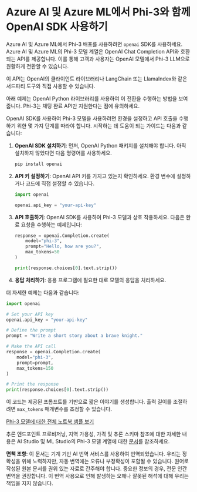 # Azure AI 및 Azure ML에서 Phi-3와 함께 OpenAI SDK 사용하기

Azure AI 및 Azure ML에서 Phi-3 배포를 사용하려면 `openai` SDK를 사용하세요. Azure AI 및 Azure ML의 Phi-3 모델 계열은 OpenAI Chat Completion API와 호환되는 API를 제공합니다. 이를 통해 고객과 사용자는 OpenAI 모델에서 Phi-3 LLM으로 원활하게 전환할 수 있습니다.

이 API는 OpenAI의 클라이언트 라이브러리나 LangChain 또는 LlamaIndex와 같은 서드파티 도구와 직접 사용할 수 있습니다.

아래 예제는 OpenAI Python 라이브러리를 사용하여 이 전환을 수행하는 방법을 보여줍니다. Phi-3는 채팅 완료 API만 지원한다는 점에 유의하세요.

OpenAI SDK를 사용하여 Phi-3 모델을 사용하려면 환경을 설정하고 API 호출을 수행하기 위한 몇 가지 단계를 따라야 합니다. 시작하는 데 도움이 되는 가이드는 다음과 같습니다:

1. **OpenAI SDK 설치하기**: 먼저, OpenAI Python 패키지를 설치해야 합니다. 아직 설치하지 않았다면 다음 명령어를 사용하세요.
   ```bash
   pip install openai
   ```

2. **API 키 설정하기**: OpenAI API 키를 가지고 있는지 확인하세요. 환경 변수에 설정하거나 코드에 직접 설정할 수 있습니다.
   ```python
   import openai

   openai.api_key = "your-api-key"
   ```

3. **API 호출하기**: OpenAI SDK를 사용하여 Phi-3 모델과 상호 작용하세요. 다음은 완료 요청을 수행하는 예제입니다:
   ```python
   response = openai.Completion.create(
       model="phi-3",
       prompt="Hello, how are you?",
       max_tokens=50
   )

   print(response.choices[0].text.strip())
   ```

4. **응답 처리하기**: 응용 프로그램에 필요한 대로 모델의 응답을 처리하세요.

더 자세한 예제는 다음과 같습니다:
```python
import openai

# Set your API key
openai.api_key = "your-api-key"

# Define the prompt
prompt = "Write a short story about a brave knight."

# Make the API call
response = openai.Completion.create(
    model="phi-3",
    prompt=prompt,
    max_tokens=150
)

# Print the response
print(response.choices[0].text.strip())
```

이 코드는 제공된 프롬프트를 기반으로 짧은 이야기를 생성합니다. 출력 길이를 조절하려면 `max_tokens` 매개변수를 조정할 수 있습니다.

[Phi-3 모델에 대한 전체 노트북 샘플 보기](https://github.com/Azure/azureml-examples/blob/main/sdk/python/foundation-models/phi-3/openaisdk.ipynb)

추론 엔드포인트 프로비저닝, 지역 가용성, 가격 및 추론 스키마 참조에 대한 자세한 내용은 AI Studio 및 ML Studio의 Phi-3 모델 계열에 대한 [문서](https://learn.microsoft.com/azure/ai-studio/how-to/deploy-models-phi-3?WT.mc_id=aiml-137032-kinfeylo)를 참조하세요.

**면책 조항**:
이 문서는 기계 기반 AI 번역 서비스를 사용하여 번역되었습니다. 우리는 정확성을 위해 노력하지만, 자동 번역에는 오류나 부정확성이 포함될 수 있습니다. 원어로 작성된 원본 문서를 권위 있는 자료로 간주해야 합니다. 중요한 정보의 경우, 전문 인간 번역을 권장합니다. 이 번역 사용으로 인해 발생하는 오해나 잘못된 해석에 대해 우리는 책임을 지지 않습니다.